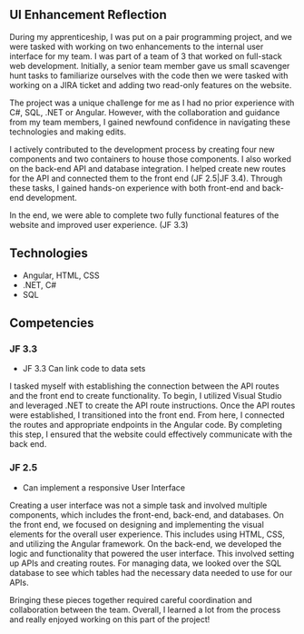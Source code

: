 ## UI Enhancement Reflection

During my apprenticeship, I was put on a pair programming project, and we were tasked with working on two enhancements to the internal user interface for my team. I was part of a team of 3 that worked on full-stack web development. Initially, a senior team member gave us small scavenger hunt tasks to familiarize ourselves with the code then we were tasked with working on a JIRA ticket and adding two read-only features on the website.

The project was a unique challenge for me as I had no prior experience with C#, SQL, .NET or Angular. However, with the collaboration and guidance from my team members, I gained newfound confidence in navigating these technologies and making edits. 

I actively contributed to the development process by creating four new components and two containers to house those components. I also worked on the back-end API and database integration. I helped create new routes for the API and connected them to the front end (JF 2.5|JF 3.4). Through these tasks, I gained hands-on experience with both front-end and back-end development.

In the end, we were able to complete two fully functional features of the website and improved user experience. (JF 3.3)

## Technologies
- Angular, HTML, CSS
- .NET, C#
- SQL

## Competencies
### JF 3.3
- JF 3.3 Can link code to data sets

I tasked myself with establishing the connection between the API routes and the front end to create functionality. To begin, I utilized Visual Studio and leveraged .NET to create the API route instructions. Once the API routes were established, I transitioned into the front end. From here, I connected the routes and appropriate endpoints in the Angular code. By completing this step, I ensured that the website could effectively communicate with the back end.

### JF 2.5
- Can implement a responsive User Interface

Creating a user interface was not a simple task and involved multiple components, which includes the front-end, back-end, and databases. On the front end, we focused on designing and implementing the visual elements for the overall user experience. This includes using HTML, CSS, and utilizing the Angular framework.  On the back-end, we developed the logic and functionality that powered the user interface. This involved setting up APIs and creating routes. For managing data, we looked over the SQL database to see which tables had the necessary data needed to use for our APIs.

Bringing these pieces together required careful coordination and collaboration between the team. Overall, I learned a lot from the process and really enjoyed working on this part of the project!
